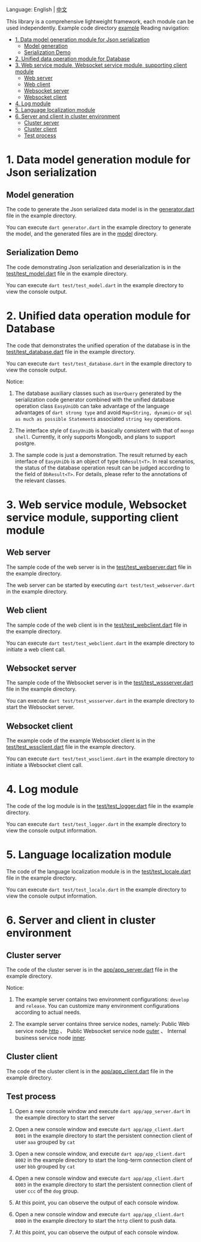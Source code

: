 
Language: English | [中文](https://github.com/yangfanyu/shelf_easy/blob/main/README.zh-cn.md)

This library is a comprehensive lightweight framework, each module can be used independently. Example code directory [example](https://github.com/yangfanyu/shelf_easy/tree/main/example) Reading navigation:

- [1. Data model generation module for Json serialization](#1-data-model-generation-module-for-json-serialization)
  - [Model generation](#model-generation)
  - [Serialization Demo](#serialization-demo)
- [2. Unified data operation module for Database](#2-unified-data-operation-module-for-database)
- [3. Web service module, Websocket service module, supporting client module](#3-web-service-module-websocket-service-module-supporting-client-module)
  - [Web server](#web-server)
  - [Web client](#web-client)
  - [Websocket server](#websocket-server)
  - [Websocket client](#websocket-client)
- [4. Log module](#4-log-module)
- [5. Language localization module](#5-language-localization-module)
- [6. Server and client in cluster environment](#6-server-and-client-in-cluster-environment)
  - [Cluster server](#cluster-server)
  - [Cluster client](#cluster-client)
  - [Test process](#test-process)

# 1. Data model generation module for Json serialization

## Model generation

The code to generate the Json serialized data model is in the [generator.dart](https://github.com/yangfanyu/shelf_easy/tree/main/example/generator.dart) file in the example directory.

You can execute `dart generator.dart` in the example directory to generate the model, and the generated files are in the [model](https://github.com/yangfanyu/shelf_easy/tree/main/example/model) directory.

## Serialization Demo

The code demonstrating Json serialization and deserialization is in the [test/test_model.dart](https://github.com/yangfanyu/shelf_easy/tree/main/example/test/test_model.dart) file in the example directory.

You can execute `dart test/test_model.dart` in the example directory to view the console output.

# 2. Unified data operation module for Database

The code that demonstrates the unified operation of the database is in the [test/test_database.dart](https://github.com/yangfanyu/shelf_easy/tree/main/example/test/test_database.dart) file in the example directory.

You can execute `dart test/test_database.dart` in the example directory to view the console output.

Notice:

1. The database auxiliary classes such as `UserQuery` generated by the serialization code generator combined with the unified database operation class `EasyUniDb` can take advantage of the language advantages of `dart strong type` and avoid `Map<String, dynamic>` or `sql as much as possible Statement`s associated `string key` operations.

2. The interface style of `EasyUniDb` is basically consistent with that of `mongo shell`. Currently, it only supports Mongodb, and plans to support postgre.

3. The sample code is just a demonstration. The result returned by each interface of `EasyUniDb` is an object of type `DbResult<T>`. In real scenarios, the status of the database operation result can be judged according to the field of `DbResult<T>`. For details, please refer to the annotations of the relevant classes.

# 3. Web service module, Websocket service module, supporting client module

## Web server

The sample code of the web server is in the [test/test_webserver.dart](https://github.com/yangfanyu/shelf_easy/tree/main/example/test/test_webserver.dart) file in the example directory.

The web server can be started by executing `dart test/test_webserver.dart` in the example directory.

## Web client

The sample code of the web client is in the [test/test_webclient.dart](https://github.com/yangfanyu/shelf_easy/tree/main/example/test/test_webclient.dart) file in the example directory.

You can execute `dart test/test_webclient.dart` in the example directory to initiate a web client call.

## Websocket server

The sample code of the Websocket server is in the [test/test_wssserver.dart](https://github.com/yangfanyu/shelf_easy/tree/main/example/test/test_wssserver.dart) file in the example directory.

You can execute `dart test/test_wssserver.dart` in the example directory to start the Websocket server.

## Websocket client

The example code of the example Websocket client is in the [test/test_wssclient.dart](https://github.com/yangfanyu/shelf_easy/tree/main/example/test/test_wssclient.dart) file in the example directory.

You can execute `dart test/test_wssclient.dart` in the example directory to initiate a Websocket client call.

# 4. Log module

The code of the log module is in the [test/test_logger.dart](https://github.com/yangfanyu/shelf_easy/tree/main/example/test/test_logger.dart) file in the example directory.

You can execute `dart test/test_logger.dart` in the example directory to view the console output information.

# 5. Language localization module

The code of the language localization module is in the [test/test_locale.dart](https://github.com/yangfanyu/shelf_easy/tree/main/example/test/test_locale.dart) file in the example directory.

You can execute `dart test/test_locale.dart` in the example directory to view the console output information.

# 6. Server and client in cluster environment

## Cluster server

The code of the cluster server is in the [app/app_server.dart](https://github.com/yangfanyu/shelf_easy/tree/main/example/app/app_server.dart) file in the example directory.

Notice:

1. The example server contains two environment configurations: `develop` and `release`. You can customize many environment configurations according to actual needs.

2. The example server contains three service nodes, namely:
Public Web service node [http](https://github.com/yangfanyu/shelf_easy/tree/main/example/app/http_route.dart) 、
Public Websocket service node [outer](https://github.com/yangfanyu/shelf_easy/tree/main/example/app/outer_route.dart) 、
Internal business service node [inner](https://github.com/yangfanyu/shelf_easy/tree/main/example/app/inner_route.dart).

## Cluster client

The code of the cluster client is in the [app/app_client.dart](https://github.com/yangfanyu/shelf_easy/tree/main/example/app/app_client.dart) file in the example directory.

## Test process

1. Open a new console window and execute `dart app/app_server.dart` in the example directory to start the server

2. Open a new console window and execute `dart app/app_client.dart 8001` in the example directory to start the persistent connection client of user `aaa` grouped by `cat`

3. Open a new console window, and execute `dart app/app_client.dart 8002` in the example directory to start the long-term connection client of user `bbb` grouped by `cat`

4. Open a new console window and execute `dart app/app_client.dart 8003` in the example directory to start the persistent connection client of user `ccc` of the `dog` group.

5. At this point, you can observe the output of each console window.

5. Open a new console window and execute `dart app/app_client.dart 8080` in the example directory to start the `http` client to push data.

6. At this point, you can observe the output of each console window.